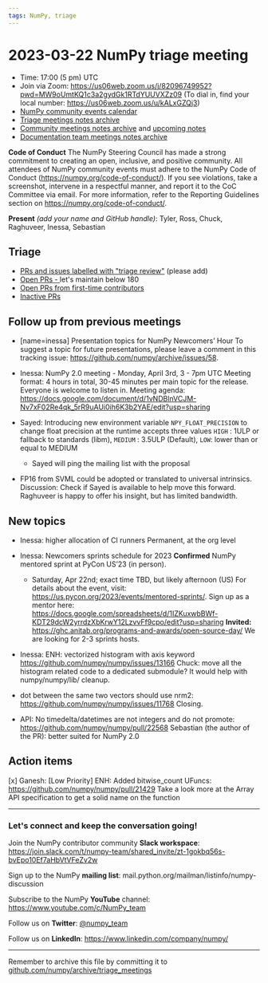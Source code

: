 ```yaml
---
tags: NumPy, triage
---
```


# 2023-03-22 NumPy triage meeting


- Time: 17:00 (5 pm) UTC
- Join via Zoom: https://us06web.zoom.us/j/82096749952?pwd=MW9oUmtKQ1c3a2gydGk1RTdYUUVXZz09 (To dial in, find your local number: https://us06web.zoom.us/u/kALxGZQj3)
- [NumPy community events calendar](https://scientific-python.org/calendars)
- [Triage meetings notes archive](https://github.com/numpy/archive/tree/master/triage_meetings)
- [Community meetings notes archive](https://github.com/numpy/archive/tree/main/community_meetings) and [upcoming notes](https://hackmd.io/76o-IxCjQX2mOXO_wwkcpg)
- [Documentation team meetings notes archive](https://github.com/numpy/archive/tree/main/docs_team_meetings)


**Code of Conduct**
The NumPy Steering Council has made a strong commitment to creating an open, inclusive, and positive community. 
All attendees of NumPy community events must adhere to the NumPy Code of Conduct (https://numpy.org/code-of-conduct/). 
If you see violations, take a screenshot, intervene in a respectful manner, and report it to the CoC Committee via email. For more information, refer to the Reporting Guidelines section on https://numpy.org/code-of-conduct/.

**Present** *(add your name and GitHub handle)*: Tyler, Ross, Chuck, Raghuveer, Inessa, Sebastian


## Triage

* [PRs and issues labelled with "triage review"](https://github.com/numpy/numpy/labels/triage%20review) (please add)
* [Open PRs - ](https://github.com/numpy/numpy/pulls) let's maintain below 180
* [Open PRs from first-time contributors](https://github.com/orgs/numpy/projects/5) 
* [Inactive PRs](https://github.com/orgs/numpy/projects/6)


## Follow up from previous meetings
 
- [name=inessa] Presentation topics for NumPy Newcomers’ Hour 
To suggest a topic for future presentations, please leave a comment in this tracking issue: https://github.com/numpy/archive/issues/58.

- Inessa: NumPy 2.0 meeting - Monday, April 3rd, 3 - 7pm UTC
Meeting format: 4 hours in total, 30-45 minutes per main topic for the release. Everyone is welcome to listen in.
Meeting agenda: https://docs.google.com/document/d/1vNDBlnVCJM-Nv7xF02Re4qk_5rR9uAUi0ih6K3b2YAE/edit?usp=sharing

- Sayed: Introducing new environment variable `NPY_FLOAT_PRECISION`  to change float precision at the runtime accepts three values `HIGH` : 1ULP or fallback to standards (libm), `MEDIUM` : 3.5ULP (Default), `LOW`:  lower than or equal to MEDIUM
  - Sayed will ping the mailing list with the proposal

- FP16 from SVML could be adopted or translated to universal intrinsics. 
Discussion: Check if Sayed is available to help move this forward. Raghuveer is happy to offer his insight, but has limited bandwidth.



## New topics

- Inessa: higher allocation of CI runners 
Permanent, at the org level

- Inessa: Newcomers sprints schedule for 2023
**Confirmed** NumPy mentored sprint at PyCon US’23 (in person). 
  - Saturday, Apr 22nd; exact time TBD, but likely afternoon (US)
For details about the event, visit: https://us.pycon.org/2023/events/mentored-sprints/.
Sign up as a mentor here: https://docs.google.com/spreadsheets/d/1IZKuxwbBWf-KDT29dcW2yrrdzXbKrwY12LzvvFf9cpo/edit?usp=sharing
**Invited:** https://ghc.anitab.org/programs-and-awards/open-source-day/
We are looking for 2-3 sprints hosts.

- Inessa: ENH: vectorized histogram with axis keyword https://github.com/numpy/numpy/issues/13166
Chuck: move all the histogram related code to a dedicated submodule?
It would help with numpy/numpy/lib/ cleanup.

- dot between the same two vectors should use nrm2: https://github.com/numpy/numpy/issues/11768
Closing.

- API: No timedelta/datetimes are not integers and do not promote: https://github.com/numpy/numpy/pull/22568
Sebastian (the author of the PR): better suited for NumPy 2.0



## Action items

[x] Ganesh: [Low Priority] ENH: Added bitwise_count UFuncs: https://github.com/numpy/numpy/pull/21429
Take a look more at the Array API specification to get a solid name on the function


---

### Let's connect and keep the conversation going!
Join the NumPy contributor community **Slack workspace**: https://join.slack.com/t/numpy-team/shared_invite/zt-1gokbq56s-bvEpo10Ef7aHbVtVFeZv2w

Sign up to the NumPy **mailing list**: mail.python.org/mailman/listinfo/numpy-discussion

Subscribe to the NumPy **YouTube** channel: https://www.youtube.com/c/NumPy_team


Follow us on **Twitter**: [@numpy_team](https://twitter.com/numpy_team)

Follow us on **LinkedIn**: https://www.linkedin.com/company/numpy/

---

Remember to archive this file by committing it to [github.com/numpy/archive/triage_meetings](https://github.com/numpy/archive/tree/main/triage_meetings)